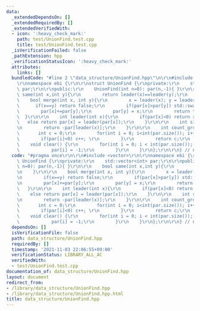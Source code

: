 ```yaml
---
data:
  _extendedDependsOn: []
  _extendedRequiredBy: []
  _extendedVerifiedWith:
  - icon: ':heavy_check_mark:'
    path: test/UnionFind.test.cpp
    title: test/UnionFind.test.cpp
  _isVerificationFailed: false
  _pathExtension: hpp
  _verificationStatusIcon: ':heavy_check_mark:'
  attributes:
    links: []
  bundledCode: "#line 2 \"data_structure/UnionFind.hpp\"\n\r\n#include <vector>\r\n\
    \r\nnamespace ebi {\r\n\r\nstruct UnionFind {\r\nprivate:\r\n    std::vector<int>\
    \ par;\r\n\r\npublic:\r\n    UnionFind(int n=0): par(n,-1){ }\r\n\r\n    bool\
    \ same(int x,int y){\r\n        return leader(x)==leader(y);\r\n    }\r\n\r\n\
    \    bool merge(int x, int y){\r\n        x = leader(x); y = leader(y);\r\n  \
    \      if(x==y) return false;\r\n        if(par[x]>par[y]) std::swap(x,y);\r\n\
    \        par[x]+=par[y];\r\n        par[y] = x;\r\n        return true;\r\n  \
    \  }\r\n\r\n    int leader(int x){\r\n        if(par[x]<0) return x;\r\n     \
    \   else return par[x] = leader(par[x]);\r\n    }\r\n\r\n    int size(int x){\r\
    \n        return -par[leader(x)];\r\n    }\r\n\r\n    int count_group(){\r\n \
    \       int c = 0;\r\n        for(int i = 0; i<int(par.size()); i++){\r\n    \
    \        if(par[i]<0) c++; \r\n        }\r\n        return c;\r\n    }\r\n\r\n\
    \    void clear() {\r\n        for(int i = 0; i < int(par.size()); i++) {\r\n\
    \            par[i] = -1;\r\n        }\r\n    }\r\n};\r\n\r\n} // namespace ebi\n"
  code: "#pragma once\r\n\r\n#include <vector>\r\n\r\nnamespace ebi {\r\n\r\nstruct\
    \ UnionFind {\r\nprivate:\r\n    std::vector<int> par;\r\n\r\npublic:\r\n    UnionFind(int\
    \ n=0): par(n,-1){ }\r\n\r\n    bool same(int x,int y){\r\n        return leader(x)==leader(y);\r\
    \n    }\r\n\r\n    bool merge(int x, int y){\r\n        x = leader(x); y = leader(y);\r\
    \n        if(x==y) return false;\r\n        if(par[x]>par[y]) std::swap(x,y);\r\
    \n        par[x]+=par[y];\r\n        par[y] = x;\r\n        return true;\r\n \
    \   }\r\n\r\n    int leader(int x){\r\n        if(par[x]<0) return x;\r\n    \
    \    else return par[x] = leader(par[x]);\r\n    }\r\n\r\n    int size(int x){\r\
    \n        return -par[leader(x)];\r\n    }\r\n\r\n    int count_group(){\r\n \
    \       int c = 0;\r\n        for(int i = 0; i<int(par.size()); i++){\r\n    \
    \        if(par[i]<0) c++; \r\n        }\r\n        return c;\r\n    }\r\n\r\n\
    \    void clear() {\r\n        for(int i = 0; i < int(par.size()); i++) {\r\n\
    \            par[i] = -1;\r\n        }\r\n    }\r\n};\r\n\r\n} // namespace ebi"
  dependsOn: []
  isVerificationFile: false
  path: data_structure/UnionFind.hpp
  requiredBy: []
  timestamp: '2021-11-03 22:06:55+09:00'
  verificationStatus: LIBRARY_ALL_AC
  verifiedWith:
  - test/UnionFind.test.cpp
documentation_of: data_structure/UnionFind.hpp
layout: document
redirect_from:
- /library/data_structure/UnionFind.hpp
- /library/data_structure/UnionFind.hpp.html
title: data_structure/UnionFind.hpp
---
```

